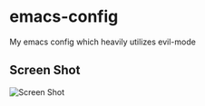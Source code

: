 emacs-config
============
My emacs config which heavily utilizes evil-mode

Screen Shot
-----------
![Screen Shot](http://erhart.io/imgs/emacs-ss.png)
